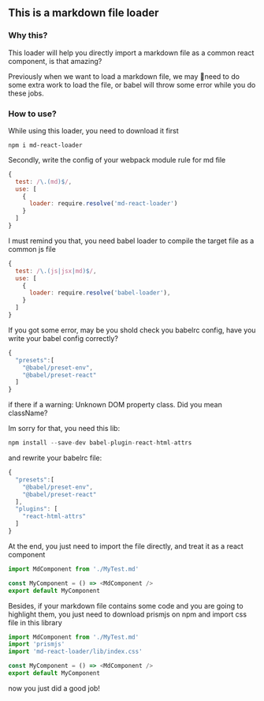 ## This is a markdown file loader


### Why this?

This loader will help you directly import a markdown file as a common react component, is that amazing?

Previously when we want to load a markdown file, we may need to do some extra work to load the file, or babel will throw some error while you do these jobs.


### How to use?

While using this loader, you need to download it first

```
npm i md-react-loader
```

Secondly, write the config of your webpack module rule for md file

```js
{
  test: /\.(md)$/,
  use: [
    {
      loader: require.resolve('md-react-loader')
    }
  ]
}
```

I must remind you that, you need babel loader to compile the target file as a common js file

```js
{
  test: /\.(js|jsx|md)$/,
  use: [
    {
      loader: require.resolve('babel-loader'),
    }
  ]
}
```

If you got some error, may be you shold check you babelrc config, have you write your babel config correctly?

```js
{
  "presets":[
    "@babel/preset-env",
    "@babel/preset-react"
  ]
}
```

if there if a warning: Unknown DOM property class. Did you mean className?

Im sorry for that, you need this lib:

```js
npm install --save-dev babel-plugin-react-html-attrs
```

and rewrite your babelrc file:

```js
{
  "presets":[
    "@babel/preset-env",
    "@babel/preset-react"
  ],
  "plugins": [
    "react-html-attrs"
  ]
}
```

At the end, you just need to import the file directly, and treat it as a react component

```js
import MdComponent from './MyTest.md'

const MyComponent = () => <MdComponent />
export default MyComponent
```

Besides, if your markdown file contains some code and you are going to highlight them, you just need to download prismjs on npm and import css file in this library

```js
import MdComponent from './MyTest.md'
import 'prismjs'
import 'md-react-loader/lib/index.css'

const MyComponent = () => <MdComponent />
export default MyComponent
```

now you just did a good job!
